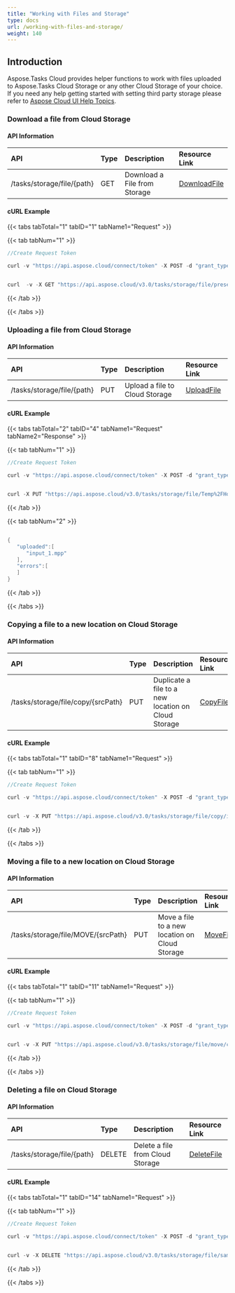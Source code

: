```yaml
---
title: "Working with Files and Storage"
type: docs
url: /working-with-files-and-storage/
weight: 140
---
```


## **Introduction**
Aspose.Tasks Cloud provides helper functions to work with files uploaded to Aspose.Tasks Cloud Storage or any other Cloud Storage of your choice. If you need any help getting started with setting third party storage please refer to [Aspose Cloud UI Help Topics](https://docs.aspose.cloud/total/aspose-cloud-ui-help-topics/).
### **Download a file from Cloud Storage**
#### **API Information**

|**API**|**Type**|**Description**|**Resource Link**|
| :- | :- | :- | :- |
|/tasks/storage/file/{path}|GET|Download a File from Storage|[DownloadFile](https://apireference.aspose.cloud/tasks/#/File/DownloadFile)|
#### **cURL Example**
{{< tabs tabTotal="1" tabID="1" tabName1="Request" >}}

{{< tab tabNum="1" >}}

```java
//Create Request Token

curl -v "https://api.aspose.cloud/connect/token" -X POST -d "grant_type=client_credentials&client_id=XXXXX&client_secret=XXXXX" -H "Content-Type: application/x-www-form-urlencoded" -H "Accept: application/json"

```

```java

curl  -v -X GET "https://api.aspose.cloud/v3.0/tasks/storage/file/presentation_images.mpp" -H "Content-Type: application/json"

```

{{< /tab >}}

{{< /tabs >}}
### **Uploading a file from Cloud Storage**
#### **API Information**

|**API**|**Type**|**Description**|**Resource Link**|
| :- | :- | :- | :- |
|/tasks/storage/file/{path}|PUT|Upload a file to Cloud Storage|[UploadFile](https://apireference.aspose.cloud/tasks/#/File/UploadFile)|
#### **cURL Example**
{{< tabs tabTotal="2" tabID="4" tabName1="Request" tabName2="Response" >}}

{{< tab tabNum="1" >}}


```java
//Create Request Token

curl -v "https://api.aspose.cloud/connect/token" -X POST -d "grant_type=client_credentials&client_id=XXXXX&client_secret=XXXXX" -H "Content-Type: application/x-www-form-urlencoded" -H "Accept: application/json"

```

```java

curl -X PUT "https://api.aspose.cloud/v3.0/tasks/storage/file/Temp%2FHome_move_plan.mpp" -H "accept: application/json" -H "Content-Type: multipart/form-data" -H "x-aspose-client: Containerize.Swagger" -d {"File":{}}
```

{{< /tab >}}

{{< tab tabNum="2" >}}

```java

{
   "uploaded":[
      "input_1.mpp"
   ],
   "errors":[
   ]
}

```

{{< /tab >}}

{{< /tabs >}}
### **Copying a file to a new location on Cloud Storage**
#### **API Information**

|**API**|**Type**|**Description**|**Resource Link**|
| :- | :- | :- | :- |
|/tasks/storage/file/copy/{srcPath}|PUT|Duplicate a file to a new location on Cloud Storage|[CopyFile](https://apireference.aspose.cloud/tasks/#/File/CopyFile)|
#### **cURL Example**
{{< tabs tabTotal="1" tabID="8" tabName1="Request" >}}

{{< tab tabNum="1" >}}

```java
//Create Request Token

curl -v "https://api.aspose.cloud/connect/token" -X POST -d "grant_type=client_credentials&client_id=XXXXX&client_secret=XXXXX" -H "Content-Type: application/x-www-form-urlencoded" -H "Accept: application/json"

```

```java

curl -v -X PUT "https://api.aspose.cloud/v3.0/tasks/storage/file/copy/input.mpp" -H "Content-Type:application/json"

```

{{< /tab >}}

{{< /tabs >}}
### **Moving a file to a new location on Cloud Storage**
#### **API Information**

|**API**|**Type**|**Description**|**Resource Link**|
| :- | :- | :- | :- |
|/tasks/storage/file/MOVE/{srcPath}|PUT|Move a file to a new location on Cloud Storage|[MoveFile](https://apireference.aspose.cloud/tasks/#/File/MoveFile)|
#### **cURL Example**
{{< tabs tabTotal="1" tabID="11" tabName1="Request" >}}

{{< tab tabNum="1" >}}

```java
//Create Request Token

curl -v "https://api.aspose.cloud/connect/token" -X POST -d "grant_type=client_credentials&client_id=XXXXX&client_secret=XXXXX" -H "Content-Type: application/x-www-form-urlencoded" -H "Accept: application/json"

```

```java

curl -v -X PUT "https://api.aspose.cloud/v3.0/tasks/storage/file/move/cp.mpp" -H "Content-Type:application/json" 

```

{{< /tab >}}

{{< /tabs >}}
### **Deleting a file on Cloud Storage**
#### **API Information**

|**API**|**Type**|**Description**|**Resource Link**|
| :- | :- | :- | :- |
|/tasks/storage/file/{path}|DELETE|Delete a file from Cloud Storage|[DeleteFile](https://apireference.aspose.cloud/tasks/#/File/DeleteFile)|
#### **cURL Example**
{{< tabs tabTotal="1" tabID="14" tabName1="Request" >}}

{{< tab tabNum="1" >}}

```java
//Create Request Token

curl -v "https://api.aspose.cloud/connect/token" -X POST -d "grant_type=client_credentials&client_id=XXXXX&client_secret=XXXXX" -H "Content-Type: application/x-www-form-urlencoded" -H "Accept: application/json"

```

```java

curl -v -X DELETE "https://api.aspose.cloud/v3.0/tasks/storage/file/sample.mpp" -H "Content-Type:application/json"

```

{{< /tab >}}

{{< /tabs >}}
